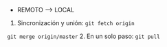 * REMOTO --> LOCAL
1. Sincronización y unión:
`git fetch origin`

`git merge origin/master`
2. En un solo paso:
`git pull`
